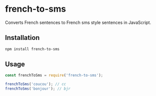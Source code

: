 # french-to-sms

Converts French sentences to French sms style sentences in JavaScript.

## Installation

```bash
npm install french-to-sms
```

## Usage

```javascript
const frenchToSms = require('french-to-sms');

frenchToSms('coucou'); // cc
frenchToSms('bonjour'); // bjr
```